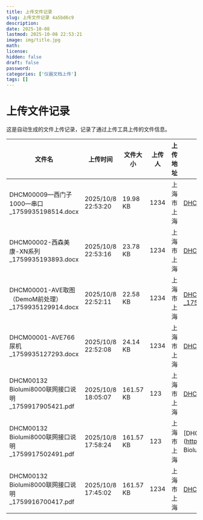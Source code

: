 ```yaml
---
title: 上传文件记录
slug: 上传文件记录 4a5bd6c9
description: 
date: 2025-10-08
lastmod: 2025-10-08 22:53:21
image: img/title.jpg
math: 
license: 
hidden: false
draft: false
password: 
categories: ['仪器文档上传']
tags: []
---
```

# 上传文件记录

这是自动生成的文件上传记录，记录了通过上传工具上传的文件信息。

| 文件名 | 上传时间 | 文件大小 | 上传人 | 上传地址 | 下载链接 |
|------|------|------|------|------|------|
| DHCM00009—西门子1000—串口_1759935198514.docx | 2025/10/8 22:53:20 | 19.98 KB | 1234 | 上海市 上海 | [DHCM00009—西门子1000—串口_1759935198514.docx](https://hugoupload.717170.xyz/src/upload/assets/DHCM00009—西门子1000—串口_1759935198514.docx) |
| DHCM00002-西森美康-XN系列_1759935193893.docx | 2025/10/8 22:53:16 | 23.78 KB | 1234 | 上海市 上海 | [DHCM00002-西森美康-XN系列_1759935193893.docx](https://hugoupload.717170.xyz/src/upload/assets/DHCM00002-西森美康-XN系列_1759935193893.docx) |
| DHCM00001-AVE取图（DemoM前处理）_1759935129914.docx | 2025/10/8 22:52:11 | 22.58 KB | 1234 | 上海市 上海 | [DHCM00001-AVE取图（DemoM前处理）_1759935129914.docx](https://hugoupload.717170.xyz/src/upload/assets/DHCM00001-AVE取图（DemoM前处理）_1759935129914.docx) |
| DHCM00001-AVE766尿机_1759935127293.docx | 2025/10/8 22:52:08 | 24.14 KB | 1234 | 上海市 上海 | [DHCM00001-AVE766尿机_1759935127293.docx](https://hugoupload.717170.xyz/src/upload/assets/DHCM00001-AVE766尿机_1759935127293.docx) |
| DHCM00132 Biolumi8000联网接口说明_1759917905421.pdf | 2025/10/8 18:05:07 | 161.57 KB | 123 | 上海市 上海 | [DHCM00132 Biolumi8000联网接口说明_1759917905421.pdf](https://hugoupload.717170.xyz/src/upload/assets/DHCM00132%20Biolumi8000联网接口说明_1759917905421.pdf) |
| DHCM00132 Biolumi8000联网接口说明_1759917502491.pdf | 2025/10/8 17:58:24 | 161.57 KB | 123 | 上海市 上海 | [DHCM00132 Biolumi8000联网接口说明_1759917502491.pdf](https://hugoupload.717170.xyz/src/upload/assets/DHCM00132 Biolumi8000联网接口说明_1759917502491.pdf) |
| DHCM00132 Biolumi8000联网接口说明_1759916700417.pdf | 2025/10/8 17:45:02 | 161.57 KB | 1234 | 上海市 上海 | [DHCM00132 Biolumi8000联网接口说明_1759916700417.pdf](undefined) |
